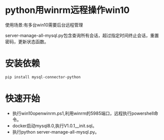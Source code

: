 # python用winrm远程操作win10

使用场景:有多台win10需要后台远程管理

server-manage-all-mysql.py包含查询所有会话，超过指定时间终止会话，重置密码，更新状态函数。

# 安装依赖
```bash 
pip install mysql-connector-python
```



# 快速开始

- 执行win10openwinrm.ps1,利用winrm的5985端口，远程执行powershell命令。
- docker启动mysql8.0,执行V1.0.1__init.sql。
- 执行python server-manage-all-mysql.py。

